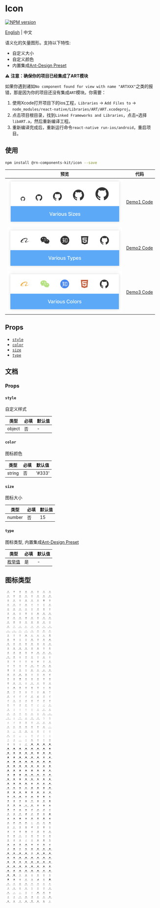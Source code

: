 # Icon

[![NPM version](https://img.shields.io/npm/v/@rn-components-kit/icon.svg)](https://www.npmjs.com/package/@rn-components-kit/icon)

[English](./README.md) | 中文

语义化的矢量图形。支持以下特性:

- 自定义大小
- 自定义颜色
- 内置集成[Ant-Design Preset](https://ant.design/components/icon/)

:warning: **注意：确保你的项目已经集成了ART模块**

如果你遇到诸如`No component found for view with name "ARTXXX"`之类的报错，那是因为你的项目还没有集成`ART`模块。你需要：

1. 使用Xcode打开项目下的ios工程，`Libraries` -> `Add Files to` -> `node_modules/react-native/Libraries/ART/ART.xcodeproj`。
2. 点击项目根目录，找到`Linked Frameworks and Libraries`，点击`+`选择`libART.a`，然后重新编译工程。
3. 重新编译完成后，重新运行命令`react-native run-ios/android`，重启项目。

## 使用

```bash
npm install @rn-components-kit/icon --save
```

|预览|代码|
|------------|:---------:|
|<img width="375" src="./preview/various-sizes-icon.png"/>|[Demo1 Code](./demos/Demo1.js)|
|<img width="375" src="./preview/various-types-icon.png"/>|[Demo2 Code](./demos/Demo2.js)|
|<img width="375" src="./preview/various-colors-icon.png"/>|[Demo3 Code](./demos/Demo3.js)|

## Props

- [`style`](#style)
- [`color`](#color)
- [`size`](#size)
- [`type`](#type)

## 文档

### Props

#### `style`

自定义样式

|类型|必填|默认值|
|----|--------|-------|
|object|否|-|

#### `color`

图标颜色

|类型|必填|默认值|
|----|--------|-------|
|string|否|'#333'|

#### `size`

图标大小

|类型|必填|默认值|
|----|--------|-------|
|number|否|15|

#### `type`

图标类型, 内置集成[Ant-Design Preset](https://ant.design/components/icon/)

|类型|必填|默认值|
|----|--------|-------|
|[枚举值](#图标类型)|是|-|

## 图标类型

![Icon Types](./preview/iconTypes.png)